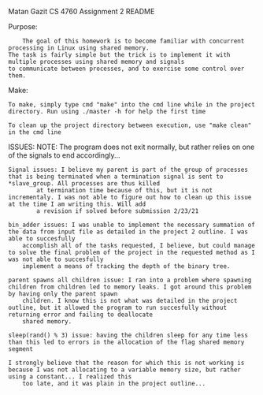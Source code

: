 Matan Gazit
CS 4760
Assignment 2
README

Purpose: 

		The goal of this homework is to become familiar with concurrent processing in Linux using shared memory.  
	The task is fairly simple but the trick is to implement it with multiple processes using shared memory and signals 
	to communicate between processes, and to exercise some control over them.

Make:

	To make, simply type cmd "make" into the cmd line while in the project directory. Run using ./master -h for help the first time

	To clean up the project directory between execution, use "make clean" in the cmd line

ISSUES:
	NOTE: The program does not exit normally, but rather relies on one of the signals to end accordingly...

	Signal issues: I believe my parent is part of the group of processes that is being terminated when a termination signal is sent to *slave_group. All processes are thus killed
			at termination time because of this, but it is not incrementaly. I was not able to figure out how to clean up this issue at the time I am writing this. Will add
			a revision if solved before submission 2/23/21

	bin_adder issues: I was unable to implement the necessary summation of the data from input file as detailed in the project 2 outline. I was able to succesfully
		accomplish all of the tasks requested, I believe, but could manage to solve the final problem of the project in the requested method as I was not able to succesfully
		implement a means of tracking the depth of the binary tree.

	parent spawns all children issue: I ran into a problem where spawning children from children led to memory leaks. I got around this problem by having only the parent spawn
		children. I know this is not what was detailed in the project outline, but it allowed the program to run succesfully without returning error and failing to deallocate
		shared memory.
	
	sleep(rand() % 3) issue: having the children sleep for any time less than this led to errors in the allocation of the flag shared memory segment

	I strongly believe that the reason for which this is not working is because I was not allocating to a variable memory size, but rather using a constant... I realized this
		too late, and it was plain in the project outline...
